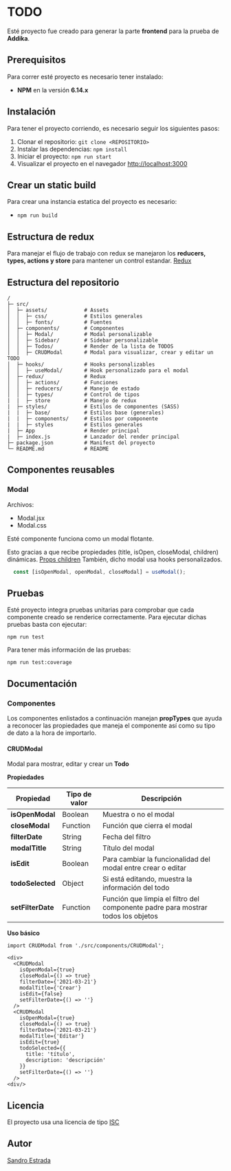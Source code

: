 # TODO

Esté proyecto fue creado para generar la parte **frontend** para la prueba de **Addika**.

## Prerequisitos

Para correr esté proyecto es necesario tener instalado:

- **NPM** en la versión **6.14.x**

## Instalación

Para tener el proyecto corriendo, es necesario seguir los siguientes pasos:

1. Clonar el repositorio: `git clone <REPOSITORIO>`
2. Instalar las dependencias: `npm install`
3. Iniciar el proyecto: `npm run start`
4. Visualizar el proyecto en el navegador <http://localhost:3000>

## Crear un static build

Para crear una instancia estatica del proyecto es necesario:

- `npm run build`

## Estructura de redux

Para manejar el flujo de trabajo con redux se manejaron los **reducers, types, actions y store** para mantener un control estandar.
[Redux](https://es.redux.js.org/docs/basico/acciones.html)

## Estructura del repositorio

```
/
├─ src/
│  ├─ assets/            # Assets
│  │  ├─ css/            # Estilos generales
│  │  ├─ fonts/          # Fuentes
│  ├─ components/        # Componentes
│  │  ├─ Modal/          # Modal personalizable
│  │  ├─ Sidebar/        # Sidebar personalizable
│  │  ├─ Todos/          # Render de la lista de TODOS
│  │  ├─ CRUDModal       # Modal para visualizar, crear y editar un TODO
│  ├─ hooks/             # Hooks personalizables
│  │  ├─ useModal/       # Hook personalizado para el modal
│  ├─ redux/             # Redux
│  │  ├─ actions/        # Funciones
│  │  ├─ reducers/       # Manejo de estado
│  │  ├─ types/          # Control de tipos
|  |  ├─ store           # Manejo de redux
|  ├─ styles/            # Estilos de componentes (SASS) 
|  |  ├─ base/           # Estilos base (generales)
|  |  ├─ components/     # Estilos por componente
|  |  ├─ styles          # Estilos generales
|  ├─ App                # Render principal
|  ├─ index.js           # Lanzador del render principal
├─ package.json          # Manifest del proyecto
└─ README.md             # README
```

## Componentes reusables

### Modal

Archivos:

- Modal.jsx
- Modal.css

Esté componente funciona como un modal flotante.

Esto gracias a que recibe propiedades (title, isOpen, closeModal, children) dinámicas.
[Props children](https://codeburst.io/a-quick-intro-to-reacts-props-children-cb3d2fce4891)
También, dicho modal usa hooks personalizados.

```javascript
  const [isOpenModal, openModal, closeModal] = useModal(); 
```

## Pruebas
Esté proyecto integra pruebas unitarias para comprobar que cada componente creado se renderice correctamente.
Para ejecutar dichas pruebas basta con ejecutar:

````
npm run test
````

Para tener más información de las pruebas:

````
npm run test:coverage
````

## Documentación
### Componentes
Los componentes enlistados a continuación manejan **propTypes** que ayuda a reconocer las propiedades que maneja el componente así como su tipo de dato a la hora de importarlo.
#### CRUDModal
Modal para mostrar, editar y crear un **Todo**

**Propiedades**

| Propiedad         | Tipo de valor | Descripción                                                                      |
|-------------------|---------------|----------------------------------------------------------------------------------|
| **isOpenModal**   | Boolean       | Muestra o no el modal                                                            |
| **closeModal**    | Function      | Función que cierra el modal                                                      |
| **filterDate**    | String        | Fecha del filtro                                                                 |
| **modalTitle**    | String        | Título del modal                                                                 |
| **isEdit**        | Boolean       | Para cambiar la funcionalidad del modal entre crear o editar                     |
| **todoSelected**  | Object        | Si está editando, muestra la información del todo                                |
| **setFilterDate** | Function      | Función que limpia el filtro del componente padre para mostrar todos los objetos |

**Uso básico**

````JSX
import CRUDModal from './src/components/CRUDModal';

<div>
  <CRUDModal
    isOpenModal={true}
    closeModal={() => true}
    filterDate={'2021-03-21'}
    modalTitle={'Crear'}
    isEdit={false}
    setFilterDate={() => ''}
  />
  <CRUDModal
    isOpenModal={true}
    closeModal={() => true}
    filterDate={'2021-03-21'}
    modalTitle={'Editar'}
    isEdit={true}
    todoSelected={{
      title: 'título',
      description: 'descripción'
    }}
    setFilterDate={() => ''}
  />
<div/>
````

## Licencia

El proyecto usa una licencia de tipo [ISC](https://opensource.org/licenses/ISC)

## Autor

[Sandro Estrada](https://www.linkedin.com/in/sandro-estrada-elizondo-1b5411171/)
